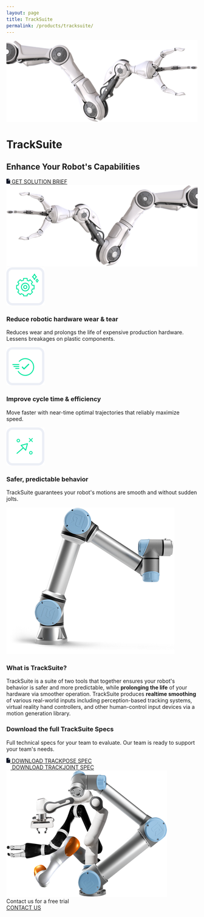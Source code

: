 ```yaml
---
layout: page
title: TrackSuite
permalink: /products/tracksuite/
---
```

<div class="tracksuite-section-main">
    <div class="row">
        <div class="col-4 col-sm-4">
            <img class="img-fluid float-left" src="/assets/images/tracksuite/robot-hand-left.png"/>
        </div>
        <div class="col-auto col-sm-4">
            <div class="row justify-content-center">
                <h1>TrackSuite</h1>
            </div>
            <h2>Enhance Your Robot's Capabilities</h2>
            <div class="row justify-content-center">
                <a href="/docs/tracksuite/TrackSuiteSolution.pdf" class="btn">
                    <img src="/assets/images/tracksuite/doc-logo.png"/>
                    GET SOLUTION BRIEF
                </a>
            </div>
        </div>
        <div class="col-4 col-sm-4">
            <img class="img-fluid float-right" src="/assets/images/tracksuite/robot-hand-right.png"/>
        </div>
    </div>
</div>
<div class="container-fluid bg-grey">
    <div class="container">
        <div class="tracksuite-card-wrapper">
            <div class="col-4 tracksuite-card-single">
                <img class="mx-auto d-block" src="/assets/images/tracksuite/1.png" alt="Reduce robotic hardware wear & tear">
                <h3>Reduce robotic hardware wear & tear</h3>
                <p>Reduces wear and prolongs the life of expensive production hardware. Lessens breakages on plastic components.</p>
            </div>
            <div class="col-4 tracksuite-card-single">
                <img class="mx-auto d-block" src="/assets/images/tracksuite/2.png" alt="Improve Cycle Time">
                <h3>Improve cycle time & efficiency</h3>
                <p>Move faster with near-time optimal trajectories that reliably maximize speed.</p>
            </div>
            <div class="col-4 tracksuite-card-single">
                <img class="mx-auto d-block" src="/assets/images/tracksuite/3.png" alt="Safer, predictable behavior">
                <h3>Safer, predictable behavior</h3>
                <p>TrackSuite guarantees your robot's motions are smooth and without sudden jolts.</p>
            </div>
        </div>
    </div>
    <div class="container">
        <div class="tracksuite-big-card-single">
            <div class="row align-items-center">
                <div class="col-12 col-lg-6">
                    <img src="/assets/images/tracksuite/ur-5-robot.png"/>
                </div>
                <div class="col-12 col-lg-6">
                    <h3>What is TrackSuite?</h3>
                    <p>
                        TrackSuite is a suite of two tools that together ensures your robot's behavior is safer and more predictable, while <b>prolonging the life</b> of your hardware via smoother operation. TrackSuite produces <b>realtime smoothing</b> of various real-world inputs including perception-based tracking systems, virtual reality hand controllers, and other human-control input devices via a motion generation library.
                    </p>
                </div>
            </div>
        </div>
        <div class="tracksuite-big-card-single tracksuite-big-card-single-blue">
            <div class="row row-flex flex-wrap-reverse">
                <div class="col-12 col-lg-7">
                    <h3>Download the full TrackSuite Specs</h3>
                    <p>
                        Full technical specs for your team to evaluate. Our team is ready to support your team's needs.
                    </p>
                    <div class="row">
                        <div class="col-lg-6 col-6">
                            <a href="/docs/tracksuite/TrackPoseTechnicalSpec.pdf" class="btn">
                                <img src="/assets/images/tracksuite/doc-logo.png"/>
                                DOWNLOAD TRACKPOSE SPEC
                            </a>
                        </div>
                        <div class="col-lg-6 col-6">
                            <a href="/docs/tracksuite/TrackJointTechnicalSpec.pdf" class="btn btn-blue">
                                <img src="/assets/images/tracksuite/doc-logo-white.png"/>
                                DOWNLOAD TRACKJOINT SPEC
                            </a>
                        </div>
                    </div>
                </div>
                <div class="col-12 col-lg-5">
                    <img class="img-fluid float-right" src="/assets/images/tracksuite/picknik-hero.png"/>
                </div>
            </div>
        </div>
    </div>
</div>
<div class="tracksuite-footer">
    <div class="row">
        <div class="col-12">
            <div class="row justify-content-center">
                <div class=" contact-font">
                    Contact us for a free trial
                </div>
            </div>
            <div class="row justify-content-center">
                <a href="/connect" class="btn btn-white">
                    CONTACT US
                </a>
            </div>
        </div>
    </div>
</div>
